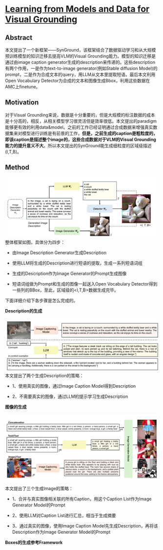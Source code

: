 # [Learning from Models and Data for Visual Grounding](https://arxiv.org/abs/2403.13804)

## Abstract
本文提出了一个新框架——SynGround，该框架结合了数据驱动学习和从大规模预训练模型的知识迁移去提高VLM的Visual Grounding能力。模型的知识迁移是通过由image caption generator生成的description来传递的。这些description有两个作用，一是作为text-to-image generator(例如Stable diffusion Model)的prompt，二是作为合成文本的query，用LLM从文本里提取短语。最后本文利用Open Vocabulary Detector为合成的文本和图像生成Bbox，利用这些数据在AMC上finetune。

## Motivation
对于Visual Grounding来说，数据是十分重要的，但是大规模的标注数据的成本是十分高的，相反，从相关模型学习很灵活但是效率很低。本文提出的paradigm能够更有效的利用data&model。之前的工作已经证明通过合成数据来增强真实数据集来对模型进行训练是有前景的工作，**但是，之前生成的caption是粗粒度的，即该caption是描述整个image的，这些合成数据对于VLM的Visual Grounding能力的提升意义不大**。所以本文提出的SynGround能生成细粒度的区域级描述(I,T,B)。

## Method
![](pic/synground.png)
整体框架如图，具体分为四步：

* 由Image Description Generator生成Description

* 使用LLM将生成的Description进行短语的提取，生成一系列短语词组

* 生成的Description作为Image Generator的Prompt生成图像

* 短语词组做为Prompt和生成的图像一起送入Open Vocabulary Detector得到一些列的BBox，至此，区域级的<I,T,B>数据生成完毕。

下面详细介绍下各步骤是怎么完成的。

**Description的生成**

![](pic/synground1.png)
本文提出了两个生成Description的策略：

* 1、使用真实的图像，通过Image Caption Model得到Description
  
* 2、不需要真实的图像，通过LLM的提示学习生成Description

**图像的生成**

![](pic/synground2.png)

本文提出了三个生成Image的策略：

* 1、合并与真实图像相关联的所有Caption，用这个Caption List作为Image Generator Model的Prompt

* 2、使用LLM对Caption List进行汇总，相当于生成摘要

* 3、通过真实的图像，使用Image Caption Model先生成Description，再将该Description作为Image Generator Model的Prompt

**Boxes的生成参考Framework**

